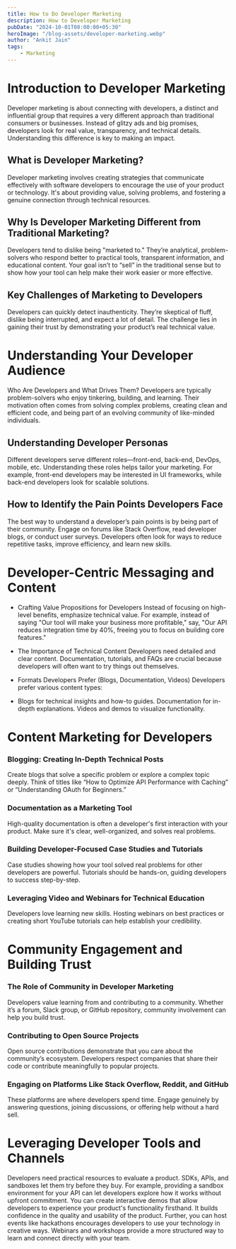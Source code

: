 ```yaml
---
title: How to Do Developer Marketing
description: How to Developer Marketing
pubDate: "2024-10-01T00:00:00+05:30"
heroImage: "/blog-assets/developer-marketing.webp"
author: "Ankit Jain"
tags: 
    - Marketing
---
```


# Introduction to Developer Marketing
Developer marketing is about connecting with developers, a distinct and influential group that requires a very different approach than traditional consumers or businesses. Instead of glitzy ads and big promises, developers look for real value, transparency, and technical details. Understanding this difference is key to making an impact.

## What is Developer Marketing?

Developer marketing involves creating strategies that communicate effectively with software developers to encourage the use of your product or technology. It's about providing value, solving problems, and fostering a genuine connection through technical resources.

## Why Is Developer Marketing Different from Traditional Marketing?

Developers tend to dislike being "marketed to." They’re analytical, problem-solvers who respond better to practical tools, transparent information, and educational content. Your goal isn’t to “sell” in the traditional sense but to show how your tool can help make their work easier or more effective.

## Key Challenges of Marketing to Developers

Developers can quickly detect inauthenticity. They’re skeptical of fluff, dislike being interrupted, and expect a lot of detail. The challenge lies in gaining their trust by demonstrating your product’s real technical value.

# Understanding Your Developer Audience

Who Are Developers and What Drives Them?
Developers are typically problem-solvers who enjoy tinkering, building, and learning. Their motivation often comes from solving complex problems, creating clean and efficient code, and being part of an evolving community of like-minded individuals.

## Understanding Developer Personas
Different developers serve different roles—front-end, back-end, DevOps, mobile, etc. Understanding these roles helps tailor your marketing. For example, front-end developers may be interested in UI frameworks, while back-end developers look for scalable solutions.

## How to Identify the Pain Points Developers Face
The best way to understand a developer’s pain points is by being part of their community. Engage on forums like Stack Overflow, read developer blogs, or conduct user surveys. Developers often look for ways to reduce repetitive tasks, improve efficiency, and learn new skills.

# Developer-Centric Messaging and Content

- Crafting Value Propositions for Developers
Instead of focusing on high-level benefits, emphasize technical value. For example, instead of saying "Our tool will make your business more profitable," say, "Our API reduces integration time by 40%, freeing you to focus on building core features."

- The Importance of Technical Content
Developers need detailed and clear content. Documentation, tutorials, and FAQs are crucial because developers will often want to try things out themselves.

- Formats Developers Prefer (Blogs, Documentation, Videos)
Developers prefer various content types:

- Blogs for technical insights and how-to guides.
Documentation for in-depth explanations.
Videos and demos to visualize functionality.


# Content Marketing for Developers

### Blogging: Creating In-Depth Technical Posts
Create blogs that solve a specific problem or explore a complex topic deeply. Think of titles like “How to Optimize API Performance with Caching” or “Understanding OAuth for Beginners.”

###  Documentation as a Marketing Tool
High-quality documentation is often a developer's first interaction with your product. Make sure it's clear, well-organized, and solves real problems.

###  Building Developer-Focused Case Studies and Tutorials
Case studies showing how your tool solved real problems for other developers are powerful. Tutorials should be hands-on, guiding developers to success step-by-step.

###  Leveraging Video and Webinars for Technical Education
Developers love learning new skills. Hosting webinars on best practices or creating short YouTube tutorials can help establish your credibility.

# Community Engagement and Building Trust

### The Role of Community in Developer Marketing

Developers value learning from and contributing to a community. Whether it’s a forum, Slack group, or GitHub repository, community involvement can help you build trust.

### Contributing to Open Source Projects
Open source contributions demonstrate that you care about the community’s ecosystem. Developers respect companies that share their code or contribute meaningfully to popular projects.

### Engaging on Platforms Like Stack Overflow, Reddit, and GitHub

These platforms are where developers spend time. Engage genuinely by answering questions, joining discussions, or offering help without a hard sell.

# Leveraging Developer Tools and Channels

Developers need practical resources to evaluate a product. SDKs, APIs, and sandboxes let them try before they buy. For example, providing a sandbox environment for your API can let developers explore how it works without upfront commitment. You can create interactive demos that allow developers to experience your product's functionality firsthand. It builds confidence in the quality and usability of the product. Further, you can host events like hackathons encourages developers to use your technology in creative ways. Webinars and workshops provide a more structured way to learn and connect directly with your team.